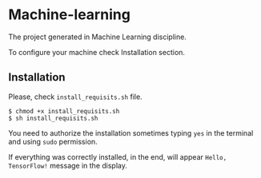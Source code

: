# Machine-learning

The project generated in Machine Learning discipline.

To configure your machine check Installation section.

## Installation

Please, check `install_requisits.sh` file.

    $ chmod +x install_requisits.sh
    $ sh install_requisits.sh

You need to authorize the installation sometimes typing `yes` in the terminal and using `sudo` permission.

If everything was correctly installed, in the end, will appear `Hello, TensorFlow!` message in the display.
